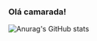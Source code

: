 ### Olá camarada!

![Anurag's GitHub stats](https://github-readme-stats.vercel.app/api?username=FilipeHoffmann&show_icons=true&theme=transparent)

<!--
**FilipeHoffmann/FilipeHoffmann** is a ✨ _special_ ✨ repository because its `README.md` (this file) appears on your GitHub profile.
